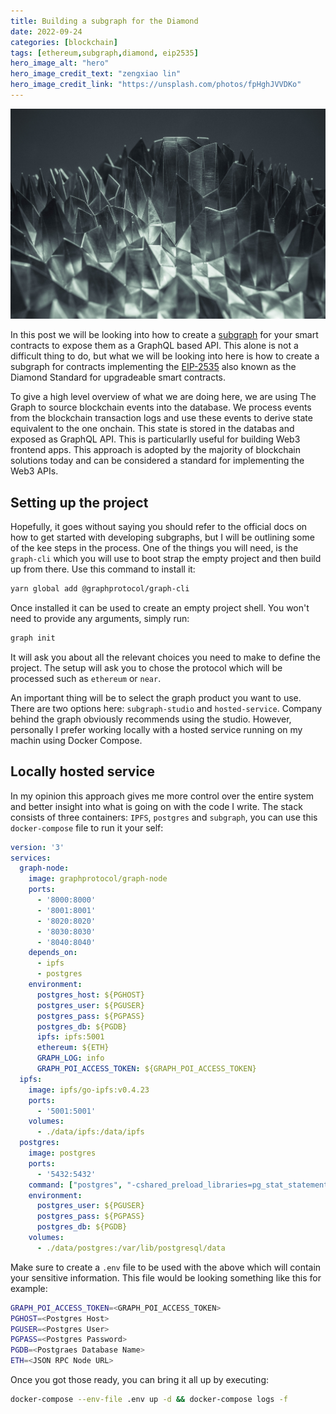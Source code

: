 ```yaml
---
title: Building a subgraph for the Diamond
date: 2022-09-24
categories: [blockchain]
tags: [ethereum,subgraph,diamond, eip2535]
hero_image_alt: "hero"
hero_image_credit_text: "zengxiao lin"
hero_image_credit_link: "https://unsplash.com/photos/fpHghJVVDKo"
---
```


![hero](/assets/2022-09-24/diamond.jpg)

In this post we will be looking into how to create a [subgraph](https://thegraph.com/) for your smart contracts to expose them as a GraphQL based API. This alone is not a difficult thing to do, but what we will be looking into here is how to create a subgraph for contracts implementing the [EIP-2535](https://eips.ethereum.org/EIPS/eip-2535) also known as the Diamond Standard for upgradeable smart contracts.

To give a high level overview of what we are doing here, we are using The Graph to source blockchain events into the database. We process events from the blockchain transaction logs and use these events to derive state equivalent to the one onchain. This state is stored in the databas and exposed as GraphQL API. This is particularlly useful for building Web3 frontend apps. This approach is adopted by the majority of blockchain solutions today and can be considered a standard for implementing the Web3 APIs.

## Setting up the project

Hopefully, it goes without saying you should refer to the official docs on how to get started with developing subgraphs, but I will be outlining some of the kee steps in the process. One of the things you will need, is the `graph-cli` which you will use to boot strap the empty project and then build up from there. Use this command to install it:

```zsh
yarn global add @graphprotocol/graph-cli
```

Once installed it can be used to create an empty project shell. You won't need to provide any arguments, simply run:

```zsh
graph init
```

It will ask you about all the relevant choices you need to make to define the project. The setup will ask you to chose the protocol which will be processed such as `ethereum` or `near`.

An important thing will be to select the graph product you want to use. There are two options here: `subgraph-studio` and `hosted-service`. Company behind the graph obviously recommends using the studio. However, personally I prefer working locally with a hosted service running on my machin using Docker Compose.

## Locally hosted service

In my opinion this approach gives me more control over the entire system and better insight into what is going on with the code I write. The stack consists of three containers: `IPFS`, `postgres` and `subgraph`, you can use this `docker-compose` file to run it your self:

```yaml
version: '3'
services:
  graph-node:
    image: graphprotocol/graph-node
    ports:
      - '8000:8000'
      - '8001:8001'
      - '8020:8020'
      - '8030:8030'
      - '8040:8040'
    depends_on:
      - ipfs
      - postgres
    environment:
      postgres_host: ${PGHOST}
      postgres_user: ${PGUSER}
      postgres_pass: ${PGPASS}
      postgres_db: ${PGDB}
      ipfs: ipfs:5001
      ethereum: ${ETH}
      GRAPH_LOG: info
      GRAPH_POI_ACCESS_TOKEN: ${GRAPH_POI_ACCESS_TOKEN}
  ipfs:
    image: ipfs/go-ipfs:v0.4.23
    ports:
      - '5001:5001'
    volumes:
      - ./data/ipfs:/data/ipfs
  postgres:
    image: postgres
    ports:
      - '5432:5432'
    command: ["postgres", "-cshared_preload_libraries=pg_stat_statements"]
    environment:
      postgres_user: ${PGUSER}
      postgres_pass: ${PGPASS}
      postgres_db: ${PGDB}
    volumes:
      - ./data/postgres:/var/lib/postgresql/data

```

Make sure to create a `.env` file to be used with the above which will contain your sensitive information. This file would be looking something like this for example:

```zsh
GRAPH_POI_ACCESS_TOKEN=<GRAPH_POI_ACCESS_TOKEN>
PGHOST=<Postgres Host>
PGUSER=<Postgres User>
PGPASS=<Postgres Password>
PGDB=<Postgraes Database Name>
ETH=<JSON RPC Node URL>
```

Once you got those ready, you can bring it all up by executing:

```zsh
docker-compose --env-file .env up -d && docker-compose logs -f
```
